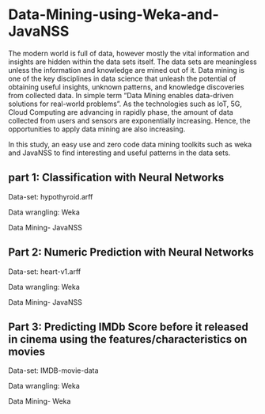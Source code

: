 # Data-Mining-using-Weka-and-JavaNSS
The modern world is full of data, however mostly the vital information and insights are hidden within the data sets itself. The data sets are meaningless unless the information and knowledge are mined out of it. Data mining is one of the key disciplines in data science that unleash the potential of obtaining useful insights, unknown patterns, and knowledge discoveries from collected data. In simple term “Data Mining enables data-driven solutions for real-world problems”. As the technologies such as IoT, 5G, Cloud Computing are advancing in rapidly phase, the amount of data collected from users and sensors are exponentially increasing. Hence, the opportunities to apply data mining are also increasing.

In this study, an easy use and zero code data mining toolkits such as weka and JavaNSS to find interesting and useful patterns in the data sets.

## part 1: Classification with Neural Networks

Data-set: hypothyroid.arff

Data wrangling: Weka

Data Mining- JavaNSS

## Part 2: Numeric Prediction with Neural Networks

Data-set: heart-v1.arff

Data wrangling: Weka

Data Mining- JavaNSS

## Part 3: Predicting IMDb Score before it released in cinema using the features/characteristics on movies

Data-set: IMDB-movie-data

Data wrangling: Weka

Data Mining- Weka


